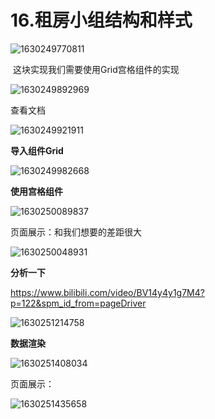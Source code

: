 # 16.租房小组结构和样式

 ![1630249770811](../../../.vuepress/public/images/1630249770811.png)



​		这块实现我们需要使用Grid宫格组件的实现

![1630249892969](../../../.vuepress/public/images/1630249892969.png)





查看文档

![1630249921911](../../../.vuepress/public/images/1630249921911.png)





**导入组件Grid**

![1630249982668](../../../.vuepress/public/images/1630249982668.png)



**使用宫格组件**

![1630250089837](../../../.vuepress/public/images/1630250089837.png)





页面展示：和我们想要的差距很大

![1630250048931](../../../.vuepress/public/images/1630250048931.png)









**分析一下**

https://www.bilibili.com/video/BV14y4y1g7M4?p=122&spm_id_from=pageDriver

![1630251214758](../../../.vuepress/public/images/1630251214758.png)









**数据渲染**

![1630251408034](../../../.vuepress/public/images/1630251408034.png)



页面展示：

![1630251435658](../../../.vuepress/public/images/1630251435658.png)









